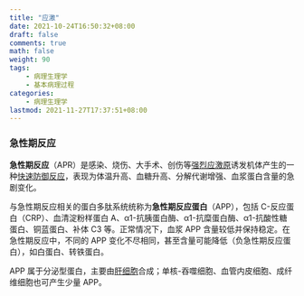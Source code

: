```yaml
---
title: "应激"
date: 2021-10-24T16:50:32+08:00
draft: false
comments: true
math: false
weight: 90
tags:
    - 病理生理学
    - 基本病理过程
categories:
    - 病理生理学
lastmod: 2021-11-27T17:37:51+08:00
---
```


### 急性期反应

**急性期反应**（APR）是感染、烧伤、大手术、创伤等<ins>强烈应激原</ins>诱发机体产生的一种<ins>快速防御反应</ins>，表现为体温升高、血糖升高、分解代谢增强、血浆蛋白含量的急剧变化。

与急性期反应相关的蛋白多肽系统统称为**急性期反应蛋白**（APP），包括 C-反应蛋白（CRP）、血清淀粉样蛋白 A、α1-抗胰蛋白酶、α1-抗糜蛋白酶、α1-抗酸性糖蛋白、铜蓝蛋白、补体 C3 等。正常情况下，血浆 APP 含量较低并保持稳定。在急性期反应中，不同的 APP 变化不尽相同，甚至含量可能降低（负急性期反应蛋白），如白蛋白、转铁蛋白。

APP 属于分泌型蛋白，主要由<ins>肝细胞</ins>合成；单核-吞噬细胞、血管内皮细胞、成纤维细胞也可产生少量 APP。

<!-- TODO -->
